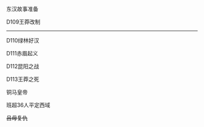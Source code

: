 东汉故事准备

D109王莽改制



-----

D110绿林好汉



D111赤眉起义



D112昆阳之战



D113王莽之死



铜马皇帝



班超36人平定西域



~~吕母复仇~~